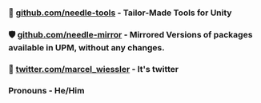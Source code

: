 ### 🌵 [github.com/needle-tools](https://github.com/needle-tools) - Tailor-Made Tools for Unity

### 🛡️ [github.com/needle-mirror](https://github.com/needle-mirror) - Mirrored Versions of packages available in UPM, without any changes.

### 🦉 [twitter.com/marcel_wiessler](https://twitter.com/marcel_wiessler) - It's twitter

### Pronouns - He/Him
